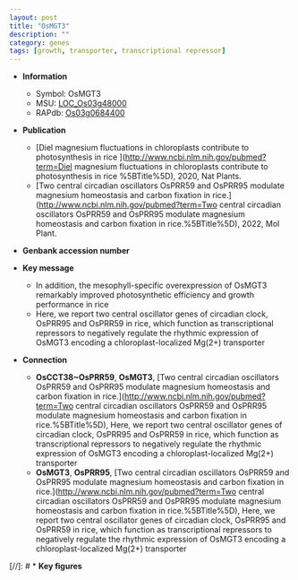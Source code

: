```yaml
---
layout: post
title: "OsMGT3"
description: ""
category: genes
tags: [growth, transporter, transcriptional repressor]
---
```


* **Information**  
    + Symbol: OsMGT3  
    + MSU: [LOC_Os03g48000](http://rice.uga.edu/cgi-bin/ORF_infopage.cgi?orf=LOC_Os03g48000)  
    + RAPdb: [Os03g0684400](http://rapdb.dna.affrc.go.jp/viewer/gbrowse_details/irgsp1?name=Os03g0684400)  

* **Publication**  
    + [Diel magnesium fluctuations in chloroplasts contribute to photosynthesis in rice ](http://www.ncbi.nlm.nih.gov/pubmed?term=Diel magnesium fluctuations in chloroplasts contribute to photosynthesis in rice %5BTitle%5D), 2020, Nat Plants.
    + [Two central circadian oscillators OsPRR59 and OsPRR95 modulate magnesium homeostasis and carbon fixation in rice.](http://www.ncbi.nlm.nih.gov/pubmed?term=Two central circadian oscillators OsPRR59 and OsPRR95 modulate magnesium homeostasis and carbon fixation in rice.%5BTitle%5D), 2022, Mol Plant.

* **Genbank accession number**  

* **Key message**  
    + In addition, the mesophyll-specific overexpression of OsMGT3 remarkably improved photosynthetic efficiency and growth performance in rice
    + Here, we report two central oscillator genes of circadian clock, OsPRR95 and OsPRR59 in rice, which function as transcriptional repressors to negatively regulate the rhythmic expression of OsMGT3 encoding a chloroplast-localized Mg(2+) transporter

* **Connection**  
    + __OsCCT38~OsPRR59__, __OsMGT3__, [Two central circadian oscillators OsPRR59 and OsPRR95 modulate magnesium homeostasis and carbon fixation in rice.](http://www.ncbi.nlm.nih.gov/pubmed?term=Two central circadian oscillators OsPRR59 and OsPRR95 modulate magnesium homeostasis and carbon fixation in rice.%5BTitle%5D),  Here, we report two central oscillator genes of circadian clock, OsPRR95 and OsPRR59 in rice, which function as transcriptional repressors to negatively regulate the rhythmic expression of OsMGT3 encoding a chloroplast-localized Mg(2+) transporter
    + __OsMGT3__, __OsPRR95__, [Two central circadian oscillators OsPRR59 and OsPRR95 modulate magnesium homeostasis and carbon fixation in rice.](http://www.ncbi.nlm.nih.gov/pubmed?term=Two central circadian oscillators OsPRR59 and OsPRR95 modulate magnesium homeostasis and carbon fixation in rice.%5BTitle%5D),  Here, we report two central oscillator genes of circadian clock, OsPRR95 and OsPRR59 in rice, which function as transcriptional repressors to negatively regulate the rhythmic expression of OsMGT3 encoding a chloroplast-localized Mg(2+) transporter

[//]: # * **Key figures**  


